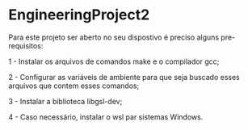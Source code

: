 # EngineeringProject2

Para este projeto ser aberto no seu dispostivo é preciso alguns pre-requisitos:

1 - Instalar os arquivos de comandos make e o compilador gcc;
	
2 - Configurar as variáveis de ambiente para que seja buscado esses arquivos que contem esses comandos;

3 - Instalar a biblioteca libgsl-dev;
	
4 - Caso necessário, instalar o wsl par sistemas Windows.

